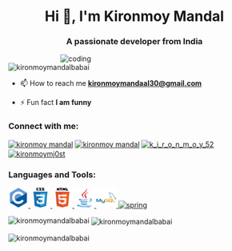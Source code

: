 <h1 align="center">Hi 👋, I'm Kironmoy Mandal</h1>
<h3 align="center">A passionate developer from India</h3>
<img align="right" alt="coding"width="400"src ="https://user-images.githubusercontent.com/55389276/140866485-8fb1c876-9a8f-4d6a-98dc-08c4981eaf70.gif">
<p align="left"> <img src="https://komarev.com/ghpvc/?username=kironmoymandalbabai&label=Profile%20views&color=0e75b6&style=flat" alt="kironmoymandalbabai" /> </p>

- 📫 How to reach me **kironmoymandaal30@gmail.com**

- ⚡ Fun fact **I am funny**

<h3 align="left">Connect with me:</h3>
<p align="left">
<a href="https://linkedin.com/in/kironmoy mandal" target="blank"><img align="center" src="https://raw.githubusercontent.com/rahuldkjain/github-profile-readme-generator/master/src/images/icons/Social/linked-in-alt.svg" alt="kironmoy mandal" height="30" width="40" /></a>
<a href="https://fb.com/kironmoy mandal" target="blank"><img align="center" src="https://raw.githubusercontent.com/rahuldkjain/github-profile-readme-generator/master/src/images/icons/Social/facebook.svg" alt="kironmoy mandal" height="30" width="40" /></a>
<a href="https://instagram.com/k_i_r_o_n_m_o_y_52" target="blank"><img align="center" src="https://raw.githubusercontent.com/rahuldkjain/github-profile-readme-generator/master/src/images/icons/Social/instagram.svg" alt="k_i_r_o_n_m_o_y_52" height="30" width="40" /></a>
<a href="https://auth.geeksforgeeks.org/user/kironmoymj0st" target="blank"><img align="center" src="https://raw.githubusercontent.com/rahuldkjain/github-profile-readme-generator/master/src/images/icons/Social/geeks-for-geeks.svg" alt="kironmoymj0st" height="30" width="40" /></a>
</p>

<h3 align="left">Languages and Tools:</h3>
<p align="left"> <a href="https://www.cprogramming.com/" target="_blank" rel="noreferrer"> <img src="https://raw.githubusercontent.com/devicons/devicon/master/icons/c/c-original.svg" alt="c" width="40" height="40"/> </a> <a href="https://www.w3schools.com/css/" target="_blank" rel="noreferrer"> <img src="https://raw.githubusercontent.com/devicons/devicon/master/icons/css3/css3-original-wordmark.svg" alt="css3" width="40" height="40"/> </a> <a href="https://www.w3.org/html/" target="_blank" rel="noreferrer"> <img src="https://raw.githubusercontent.com/devicons/devicon/master/icons/html5/html5-original-wordmark.svg" alt="html5" width="40" height="40"/> </a> <a href="https://www.java.com" target="_blank" rel="noreferrer"> <img src="https://raw.githubusercontent.com/devicons/devicon/master/icons/java/java-original.svg" alt="java" width="40" height="40"/> </a> <a href="https://www.mysql.com/" target="_blank" rel="noreferrer"> <img src="https://raw.githubusercontent.com/devicons/devicon/master/icons/mysql/mysql-original-wordmark.svg" alt="mysql" width="40" height="40"/> </a> <a href="https://spring.io/" target="_blank" rel="noreferrer"> <img src="https://www.vectorlogo.zone/logos/springio/springio-icon.svg" alt="spring" width="40" height="40"/> </a> </p>

<p><img align="left" src="https://github-readme-stats.vercel.app/api/top-langs?username=kironmoymandalbabai&show_icons=true&locale=en&layout=compact" alt="kironmoymandalbabai" /></p>

<p>&nbsp;<img align="center" src="https://github-readme-stats.vercel.app/api?username=kironmoymandalbabai&show_icons=true&locale=en" alt="kironmoymandalbabai" /></p>

<p><img align="center" src="https://github-readme-streak-stats.herokuapp.com/?user=kironmoymandalbabai&" alt="kironmoymandalbabai" /></p>
